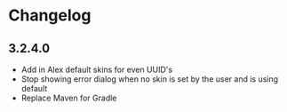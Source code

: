 # Changelog

## 3.2.4.0
- Add in Alex default skins for even UUID's
- Stop showing error dialog when no skin is set by the user and is using default
- Replace Maven for Gradle